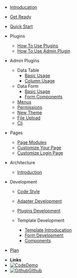 * [Introducation](README)

* [Get Ready](install)

* [Quick Start](quick_start)

* Plugins

  * [How To Use Plugins](plugins/plugins)    
  * [How To Use Admin Plugin](plugins/admin) 

* Admin Plugins

  * Data Table
    * [Basic Usage](admin/table/basic)
    * [Column Usage](admin/table/column_usage)
  * Data Form
    * [Basic Usage](admin/form/basic)
    * [Form Components](admin/form/components)
  * [Menus](admin/menus)
  * [Permissions](admin/rbac)
  * [New Theme](admin/theme)
  * [File Upload](admin/file)
  * [Cli](admin/cli)

* Pages

  * [Page Modules](pages/modules)    
  * [Customize Your Page](pages/pages)
  * [Customize Login Page](pages/login)  

* Architecture

  * [Introduction](architecture/introduction)

* Development

  * [Code Style](development/code_style)
  * [Adapter Development](development/adapter)
  * [Plugins Development](development/plugins)  
  * Template Development

    * [Template Introducation](development/template/template)     
    * [Form Development](development/template/form)         
    * [Components](development/template/components) 

* [Plan](plan)

- **Links**
- [![Code](https://icongr.am/feather/code.svg?size=16&color=808080)Demo](http://demo.en.go-admin.cn/admin)
- [![Github](https://icongram.jgog.in/simple/github.svg?color=808080&size=16)Github](https://github.com/GoAdminGroup/go-admin)
